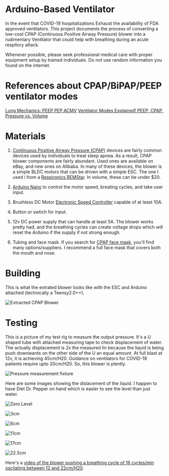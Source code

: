 # Arduino-Based Ventilator
In the event that COVID-19 hospitalizations Exhaust the availability of FDA approved ventilators.  This project documents the process of converting a low-cost CPAP (Continuous Positive Airway Pressure) blower into a rudimentary Ventilator that could help with breathing during an acute respitory attack.  

Whenever possible, please seek professional medical care with proper equipment setup by trained individuals. Do not use random information you found on the internet.  

# References about CPAP/BiPAP/PEEP ventilator modes
[Lung Mechanics: PEEP,PEP,ACMV](https://www.youtube.com/watch?v=ScoSEeZJE08)
[Ventilator Modes Explained! PEEP, CPAP, Pressure vs. Volume](https://www.youtube.com/watch?v=iP_jN1qAPtI)


# Materials
1. [Continuous Positive Airway Pressure (CPAP)](https://en.wikipedia.org/wiki/Continuous_positive_airway_pressure) devices are fairly common devices used by individuals to treat sleep apnea. As a result, CPAP blower components are fairly abundant. Used ones are available on eBay, and new ones on Alibaba. In many of these devices, the blower is a simple BLDC motors that can be driven with a simple ESC.  The one I used i from a [Respironics REMStar](https://www.google.com/search?q=respironics+remstar&safe=off&rlz=1C1CHBF_enUS809US809&sxsrf=ALeKk00Uw98vXCAyCiiSglgt-2Ucnz5RCg:1584357572342&source=lnms&tbm=isch&sa=X&ved=2ahUKEwj2mq_y757oAhXOvJ4KHV22D1EQ_AUoAnoECAwQBA).  In volume, these can be under $20.

2.  [Arduino Nano](https://www.amazon.com/s?k=Arduino+nano) to control the motor speed, breating cycles, and take user input.
3. Brushless DC Motor [Electronic Speed Controller](https://www.amazon.com/Hobbypower-Brushless-Controller-Multicopter-Helicopter/dp/B00XKX5TBE/ref=sr_1_17?keywords=12v+ESC&qid=1584357758&sr=8-17) capable of at least 10A. 
4. Button or swtich for input.
5. 12v DC power supply that can handle at least 5A.  The blower works pretty had, and the breathing cycles can create voltage drops which will reset the Arduino if the supply if not strong enough.
5. Tubing and face mask.  If you search for [CPAP face mask](https://www.google.com/search?q=cpap+mask), you'll find many options/suppliers.  I recommend a full face mask that covers both the mouth and nose.

# Building
This is what the extrated blower looks like with the ESC and Arduino attached (technically a Teensy2.0++).

![Extracted CPAP Blower](https://github.com/jcl5m1/ventilator/blob/master/images/IMG_20200315_230153.jpg?raw=true)

# Testing

This is a picture of my test rig to measure the output pressure.  It's a U shaped tube with attached measuring tape to check displacement of water.  The actually displacement is 2x the measured lin because the liquid is being push downwards on the other side of the U an equal amount.  At full blast at 12v, it is achieving 45cm/H20.  Guidance on ventilators for COVID-19 patients require upto 20cm/H20.  So, this blower is plently.

![Pressure measurement fixture](https://photos.app.goo.gl/yFZ8Rt3BpK8DESDU7)

Here are some images showing the dislacement of the liquid.  I happen to have Diet Dr. Pepper on hand which is easier to see the level than just water.

![Zero Level](https://photos.app.goo.gl/veUevtJsQ1AmYuKt9)

![3cm](https://photos.app.goo.gl/X6HGR8Wkmg5hVmJJ6)

![6cm](https://photos.app.goo.gl/BLHT4Zwp7VhZBJxu7)

![11cm](https://photos.app.goo.gl/8LS1PzBmErVFTzZf7)

![17cm](https://photos.app.goo.gl/ZGvVcYphmSGSGjmh9)

![22.5cm](https://photos.app.goo.gl/ZCUHTp5oduq7fScm7)

Here's a [video of the blower pushing a breathing cycle of 16 cycles/min oscilating between 12 and 22cm/H20](https://photos.app.goo.gl/b3yMPE5QpdeduxKS6).
